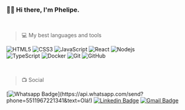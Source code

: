 <h3>👋🏻 Hi there, I'm Phelipe.</h3>
<br>

> 💻 My best languages and tools

![HTML5](https://img.shields.io/badge/-HTML5-000?style=flat-square&logo=html5&logoColor=E34F26)
![CSS3](https://img.shields.io/badge/-CSS3-000?style=flat-square&logo=html5&logoColor=blue)
![JavaScript](https://img.shields.io/badge/-JavaScript-black?style=flat-square&logo=javascript)
![React](https://img.shields.io/badge/-React-black?style=flat-square&logo=react)
![Nodejs](https://img.shields.io/badge/-Nodejs-black?style=flat-square&logo=Node.js)
<br>
![TypeScript](https://img.shields.io/badge/-TypeScript-000000?style=flat-square&logo=typescript)
![Docker](https://img.shields.io/badge/-Docker-black?style=flat-square&logo=docker)
![Git](https://img.shields.io/badge/-Git-black?style=flat-square&logo=git)
![GitHub](https://img.shields.io/badge/-GitHub-181717?style=flat-square&logo=github)

<br>

> 📺 Social

[![Whatsapp Badge](https://img.shields.io/badge/-Whatsapp-000?style=for-the-badge&logo=whatsapp&logoColor=blue&link=https://api.whatsapp.com/send?phone=5511967221341&text=Olá!)](https://api.whatsapp.com/send?phone=5511967221341&text=Olá!)
[![Linkedin Badge](https://img.shields.io/badge/-LinkedIn-000?style=for-the-badge&logo=Linkedin&logoColor=blue&link=https://https://www.linkedin.com/in/phelipe-omena-235b961ab///)](https://www.linkedin.com/in/phelipe-omena-235b961ab/)
[![Gmail Badge](https://img.shields.io/badge/-Gmail-000?style=for-the-badge&logo=Gmail&logoColor=blue&link=mailto:phelipeomena58@gmaill.com)](mailto:phelipeomena58@gmail.com)
